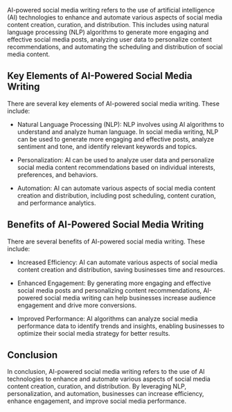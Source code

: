 

AI-powered social media writing refers to the use of artificial intelligence (AI) technologies to enhance and automate various aspects of social media content creation, curation, and distribution. This includes using natural language processing (NLP) algorithms to generate more engaging and effective social media posts, analyzing user data to personalize content recommendations, and automating the scheduling and distribution of social media content.

Key Elements of AI-Powered Social Media Writing
-----------------------------------------------

There are several key elements of AI-powered social media writing. These include:

* Natural Language Processing (NLP): NLP involves using AI algorithms to understand and analyze human language. In social media writing, NLP can be used to generate more engaging and effective posts, analyze sentiment and tone, and identify relevant keywords and topics.

* Personalization: AI can be used to analyze user data and personalize social media content recommendations based on individual interests, preferences, and behaviors.

* Automation: AI can automate various aspects of social media content creation and distribution, including post scheduling, content curation, and performance analytics.

Benefits of AI-Powered Social Media Writing
-------------------------------------------

There are several benefits of AI-powered social media writing. These include:

* Increased Efficiency: AI can automate various aspects of social media content creation and distribution, saving businesses time and resources.

* Enhanced Engagement: By generating more engaging and effective social media posts and personalizing content recommendations, AI-powered social media writing can help businesses increase audience engagement and drive more conversions.

* Improved Performance: AI algorithms can analyze social media performance data to identify trends and insights, enabling businesses to optimize their social media strategy for better results.

Conclusion
----------

In conclusion, AI-powered social media writing refers to the use of AI technologies to enhance and automate various aspects of social media content creation, curation, and distribution. By leveraging NLP, personalization, and automation, businesses can increase efficiency, enhance engagement, and improve social media performance.
